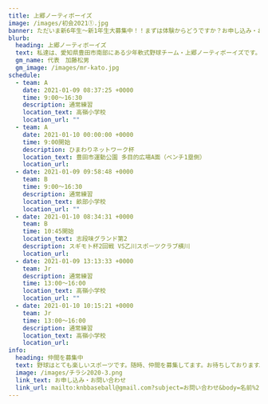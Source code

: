 ```yaml
---
title: 上郷ノーティボーイズ
image: /images/初会2021①.jpg
banner: ただいま新6年生～新1年生大募集中！！まずは体験からどうですか？お申し込み・お問い合わせはお気軽にどうぞ！！
blurb:
  heading: 上郷ノーティボーイズ
  text: 私達は、愛知県豊田市南部にある少年軟式野球チーム・上郷ノーティボーイズです。野球を愛する少年・少女達の夢を育み、軟式野球を正しく指導し、体力向上と礼儀を養成します。また、親友同士の友情と交歓の場を与え、規則正しい明朗な少年・少女を育成することを目的としています。
  gm_name: 代表　加藤松男
  gm_image: /images/mr-kato.jpg
schedule:
  - team: A
    date: 2021-01-09 08:37:25 +0000
    time: 9:00～16:30
    description: 通常練習
    location_text: 高嶺小学校
    location_url: ""
  - team: A
    date: 2021-01-10 00:00:00 +0000
    time: 9:00開始
    description: ひまわりネットワーク杯
    location_text: 豊田市運動公園 多目的広場A面（ベンチ1塁側）
    location_url: 　
  - date: 2021-01-09 09:58:48 +0000
    team: B
    time: 9:00～16:30
    description: 通常練習
    location_text: 畝部小学校
    location_url: ""
  - date: 2021-01-10 08:34:31 +0000
    team: B
    time: 10:45開始
    location_text: 志段味グランド第2
    description: スギモト杯2回戦 VS乙川スポーツクラブ横川
    location_url: 　
  - date: 2021-01-09 13:13:33 +0000
    team: Jr
    description: 通常練習
    time: 13:00～16:00
    location_text: 高嶺小学校
    location_url: ""
  - date: 2021-01-10 10:15:21 +0000
    team: Jr
    time: 13:00～16:00
    description: 通常練習
    location_text: 高嶺小学校
    location_url: 　
info:
  heading: 仲間を募集中
  text: 野球はとても楽しいスポーツです。随時、仲間を募集してます。お待ちしております。
  image: /images/チラシ2020-3.png
  link_text: お申し込み・お問い合わせ
  link_url: mailto:knbbaseball@gmail.com?subject=お問い合わせ&body=名前%20%3A%0D%0Aふりがな%20%3A%0D%0A電話%20%3A%0D%0A学校名%20%3A%0D%0A学年%20%3A%0D%0Aお問い合せ内容%20%3A（例、体験・見学・入団希望）
---
```

